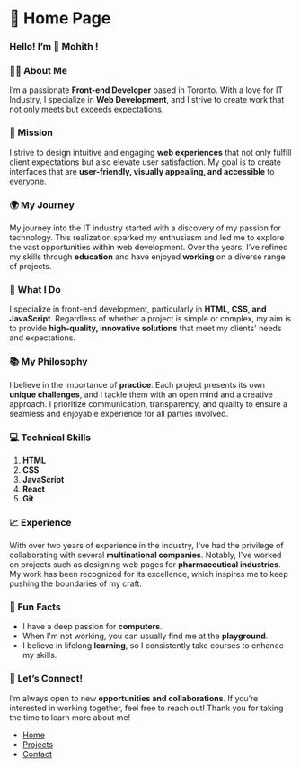 # 📝 Home Page

### Hello! I’m 👋 Mohith !

### 🧑‍💼 About Me

I’m a passionate **Front-end Developer** based in Toronto. With a love for IT Industry, I specialize in **Web Development**, and I strive to create work that not only meets but exceeds expectations.

### 🌟 Mission

I strive to design intuitive and engaging **web experiences** that not only fulfill client expectations but also elevate user satisfaction. My goal is to create interfaces that are **user-friendly, visually appealing, and accessible** to everyone.

### 🌍 My Journey

My journey into the IT industry started with a discovery of my passion for technology. This realization sparked my enthusiasm and led me to explore the vast opportunities within web development. Over the years, I’ve refined my skills through **education** and have enjoyed **working** on a diverse range of projects.

### 🎨 What I Do

I specialize in front-end development, particularly in **HTML, CSS, and JavaScript**. Regardless of whether a project is simple or complex, my aim is to provide **high-quality, innovative solutions** that meet my clients' needs and expectations.

### 📚 My Philosophy

I believe in the importance of **practice**. Each project presents its own **unique challenges**, and I tackle them with an open mind and a creative approach. I prioritize communication, transparency, and quality to ensure a seamless and enjoyable experience for all parties involved.

### 💻 Technical Skills 
1. **HTML**
2. **CSS**
3. **JavaScript**
4. **React**
5. **Git**

### 📈 Experience

With over two years of experience in the industry, I've had the privilege of collaborating with several **multinational companies**. Notably, I've worked on projects such as designing web pages for **pharmaceutical industries**. My work has been recognized for its excellence, which inspires me to keep pushing the boundaries of my craft.

### 🎉 Fun Facts

- I have a deep passion for **computers**. 
- When I'm not working, you can usually find me at the **playground**. 
- I believe in lifelong **learning**, so I consistently take courses to enhance my skills.

### 🤝 Let’s Connect!

I’m always open to new **opportunities and collaborations**. If you’re interested in working together, feel free to reach out! Thank you for taking the time to learn more about me!


- [Home]()  
- [Projects](projects.markdown)
- [Contact](contact.markdown)